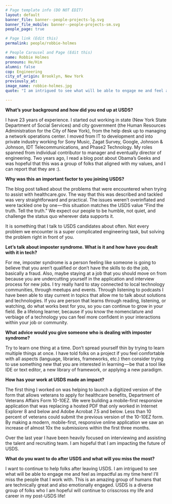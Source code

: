 ```yaml
---
# Page template info (DO NOT EDIT)
layout: default
banner_file: banner--people-projects-lg.svg
banner_file_mobile: banner--people-projects-sm.svg
people_page: true

# Page link (Edit this)
permalink: people/robbie-holmes

# People Carousel and Page (Edit this)
name: Robbie Holmes
pronouns: He/Him
alumni: false
cop: Engineering
city_of_origin: Brooklyn, New York
previously_at:
image_name: robbie-holmes.jpg
quote: "I am intrigued to see what will be able to engage me and feel as impactful as my time here!"

---
```

**What’s your background and how did you end up at USDS?**

I have 23 years of experience. I started out working in state (New York State Department of Social Services) and city government (the Human Resources Administration for the City of New York), from the help desk up to managing a network operations center. I moved from IT to development and into private industry working for Sony Music, Zagat Survey, Google, Johnson & Johnson, IDT Telecommunications, and Phase2 Technology. My roles spanned from individual contributor to manager and eventually director of engineering. Two years ago, I read a blog post about Obama’s Geeks and was hopeful that this was a group of folks that aligned with my values, and I can report that they are :).

**Why was this an important factor to you joining USDS?**

The blog post talked about the problems that were encountered when trying to assist with healthcare.gov. The way that this was described and tackled was very straightforward and practical. The issues weren’t overinflated and were tackled one by one — this situation matches the USDS value “Find the truth. Tell the truth.” We expect our people to be humble, not quiet, and challenge the status quo wherever data supports it.

It is something that I talk to USDS candidates about often. Not every problem we encounter is a super complicated engineering task, but solving the problem right in front of you.

**Let’s talk about imposter syndrome. What is it and how have you dealt with it in tech?**

For me, imposter syndrome is a person feeling like someone is going to believe that you aren’t qualified or don’t have the skills to do the job, basically a fraud. Also, maybe staying at a job that you should move on from because you are undercutting yourself in the application and interview process for new jobs. I try really hard to stay connected to local technology communities, through meetups and events. Through listening to podcasts I have been able to stay current in topics that allow me to talk about solutions and technologies. If you are person that learns through reading, listening, or watching, do what works best for you, so you can continue to grow in your field. Be a lifelong learner, because if you know the nomenclature and verbiage of a technology you can feel more confident in your interactions within your job or community.

**What advice would you give someone who is dealing with imposter syndrome?**

Try to learn one thing at a time. Don’t spread yourself thin by trying to learn multiple things at once. I have told folks on a project if you feel comfortable with all aspects (language, libraries, frameworks, etc.) then consider trying to use something new that you are interested in learning — be that a tool like IDE or text editor, a new library of framework, or applying a new paradigm.

**How has your work at USDS made an impact?**

The first thing I worked on was helping to launch a digitized version of the form that allows veterans to apply for healthcare benefits, Department of Veterans Affairs Form 10-10EZ. We were building a mobile-first responsive application that was replacing a hosted PDF that only worked in Internet Explorer 8 and below and Adobe Acrobat 7.5 and below. Less than 10 percent of veterans could submit the previous version of the 10-10EZ form. By making a modern, mobile-first, responsive online application we saw an increase of almost 10x the submissions within the first three months.

Over the last year I have been heavily focused on interviewing and assisting the talent and recruiting team. I am hopeful that I am impacting the future of USDS.

**What do you want to do after USDS and what will you miss the most?**

I want to continue to help folks after leaving USDS. I am intrigued to see what will be able to engage me and feel as impactful as my time here! I’ll miss the people that I work with. This is an amazing group of humans that are technically great and also emotionally engaged. USDS is a diverse group of folks who I am hopeful will continue to crisscross my life and career in my post-USDS life!
